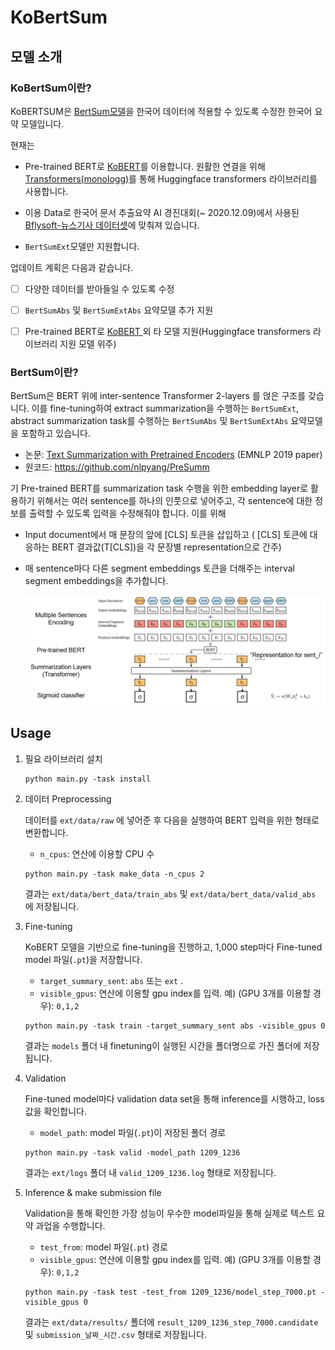 

# KoBertSum

## 모델 소개

### KoBertSum이란?

KoBERTSUM은 [BertSum모델](https://github.com/nlpyang/PreSumm)을 한국어 데이터에 적용할 수 있도록 수정한 한국어 요약 모델입니다.

현재는

- Pre-trained BERT로 [KoBERT](https://github.com/SKTBrain/KoBERT)를 이용합니다. 원활한 연결을 위해 [Transformers(](https://github.com/monologg/KoBERT-Transformers)[monologg](https://github.com/monologg/KoBERT-Transformers)[)](https://github.com/monologg/KoBERT-Transformers)를 통해 Huggingface transformers 라이브러리를 사용합니다.

- 이용 Data로 한국어 문서 추출요약 AI 경진대회(~ 2020.12.09)에서 사용된 [Bflysoft-뉴스기사 데이터셋](https://dacon.io/competitions/official/235671/data/)에 맞춰져 있습니다.

- `BertSumExt`모델만 지원합니다.

  

업데이트 계획은 다음과 같습니다.

- [ ] 다양한 데이터를 받아들일 수 있도록 수정
- [ ] `BertSumAbs` 및 `BertSumExtAbs` 요약모델 추가 지원
- [ ] Pre-trained BERT로 [KoBERT ](https://github.com/SKTBrain/KoBERT)외 타 모델 지원(Huggingface transformers 라이브러리 지원 모델 위주)



### BertSum이란?

BertSum은 BERT 위에 inter-sentence Transformer 2-layers 를 얹은 구조를 갖습니다. 이를 fine-tuning하여 extract summarization을 수행하는 `BertSumExt`, abstract summarization task를 수행하는 `BertSumAbs` 및 `BertSumExtAbs` 요약모델을 포함하고 있습니다.

- 논문:  [Text Summarization with Pretrained Encoders](https://arxiv.org/abs/1908.08345) (EMNLP 2019 paper)
- 원코드: https://github.com/nlpyang/PreSumm

기 Pre-trained BERT를 summarization task 수행을 위한 embedding layer로 활용하기 위해서는 여러 sentence를 하나의 인풋으로 넣어주고, 각 sentence에 대한 정보를 출력할 수 있도록 입력을 수정해줘야 합니다. 이를 위해

- Input document에서 매 문장의 앞에 [CLS] 토큰을 삽입하고
    ( [CLS] 토큰에 대응하는 BERT 결과값(T[CLS])을 각 문장별 representation으로 간주)

- 매 sentence마다 다른 segment embeddings 토큰을 더해주는 interval segment embeddings을 추가합니다.

  ![BERTSUM_structure](tutorials/images/BERTSUM_structure.PNG)

## Usage

1. 필요 라이브러리 설치

    ```
    python main.py -task install
    ```

2. 데이터 Preprocessing

   데이터를 `ext/data/raw` 에 넣어준 후 다음을 실행하여 BERT 입력을 위한 형태로 변환합니다.

   - `n_cpus`: 연산에 이용할 CPU 수

    ```
    python main.py -task make_data -n_cpus 2
    ```
   
   결과는 `ext/data/bert_data/train_abs` 및  `ext/data/bert_data/valid_abs` 에 저장됩니다.
   
3. Fine-tuning

    KoBERT 모델을 기반으로 fine-tuning을 진행하고, 1,000 step마다  Fine-tuned model 파일(`.pt`)을 저장합니다. 

    - `target_summary_sent`: `abs` 또는 `ext` . 
    - `visible_gpus`: 연산에 이용할 gpu index를 입력. 
      예) (GPU 3개를 이용할 경우): `0,1,2`

    ```
    python main.py -task train -target_summary_sent abs -visible_gpus 0
    ```

    결과는  `models` 폴더 내 finetuning이 실행된 시간을 폴더명으로 가진 폴더에 저장됩니다. 

4. Validation

   Fine-tuned model마다 validation data set을 통해 inference를 시행하고, loss 값을 확인합니다.

   - `model_path`:  model 파일(`.pt`)이 저장된 폴더 경로

   ```
   python main.py -task valid -model_path 1209_1236
   ```

   결과는 `ext/logs` 폴더 내 `valid_1209_1236.log` 형태로 저장됩니다.

5. Inference & make submission file

    Validation을 통해 확인한 가장 성능이 우수한 model파일을 통해 실제로 텍스트 요약 과업을 수행합니다.

    - `test_from`:  model 파일(`.pt`) 경로
    - `visible_gpus`: 연산에 이용할 gpu index를 입력. 
      예) (GPU 3개를 이용할 경우): `0,1,2`

    ```
    python main.py -task test -test_from 1209_1236/model_step_7000.pt -visible_gpus 0
    ```

    결과는 `ext/data/results/` 폴더에 `result_1209_1236_step_7000.candidate`  및 `submission_날짜_시간.csv` 형태로 저장됩니다.